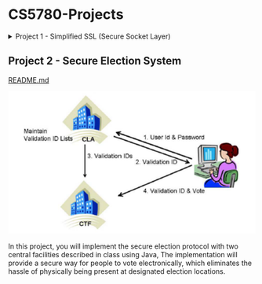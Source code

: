 # CS5780-Projects
<details>
    <summary>Project 1 - Simplified SSL (Secure Socket Layer)</summary>

[README.md](Project1/README.md)

![SSL](Project1/screenshots/SSL.png)

Conceptually a Secure Socket Layer can be thought of as a pair of sockets between a server and a client where communication on the actual network socket is secure.

Clever implementation can actually hide the mess of encryption, decryption, and key exchange protocol entirely. As far as the server is concerned, it only wants to know if the client is authorized and receive and send data in clear-text even though the actual bytes on the network are encrypted. As far as the client is concerned, it only wants to know that it is connected to the real server and also wants to exchange data in clear-text even though the physical bytes transmitted are encrypted.
</details>

## Project 2 - Secure Election System
[README.md](Project2/README.md)

![SecureElectionSystem](Project2/screenshots/SecureElectionSystem.png)

In this project, you will implement the secure election protocol with two central facilities described in class using Java, The implementation will provide a secure way for people to vote electronically, which eliminates the hassle of physically being present at designated election locations.